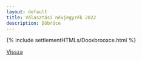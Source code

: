 ```yaml
---
layout: default
title: Választási névjegyzék 2022
description: Döbröce
---
```


{% include settlementHTMLs/Dooxbrooxce.html %}

[Vissza](./)